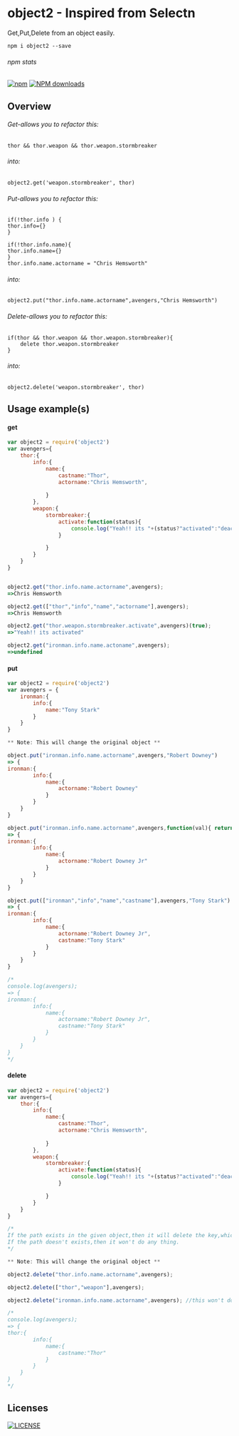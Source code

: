 # object2 - Inspired from Selectn
Get,Put,Delete from an object easily.

```shell
npm i object2 --save
```

###### npm stats

[![npm](https://img.shields.io/npm/v/object2.svg)](https://www.npmjs.org/package/object2) [![NPM downloads](https://img.shields.io/npm/dm/object2.svg)](https://www.npmjs.org/package/object2) 


## Overview

###### Get-allows you to refactor this:

    thor && thor.weapon && thor.weapon.stormbreaker 

###### into:

    object2.get('weapon.stormbreaker', thor)


###### Put-allows you to refactor this:

    if(!thor.info ) {
    thor.info={}
    }
    
    if(!thor.info.name){
    thor.info.name={}
    }
    thor.info.name.actorname = "Chris Hemsworth"

###### into:

    object2.put("thor.info.name.actorname",avengers,"Chris Hemsworth")
 
 
###### Delete-allows you to refactor this:

    if(thor && thor.weapon && thor.weapon.stormbreaker){
        delete thor.weapon.stormbreaker
    }

###### into:

    object2.delete('weapon.stormbreaker', thor)
      
## Usage example(s)
#### get

```js
var object2 = require('object2')
var avengers={
    thor:{
        info:{
            name:{
                castname:"Thor",
                actorname:"Chris Hemsworth",
                
            }
        },
        weapon:{
            stormbreaker:{
                activate:function(status){
                    console.log("Yeah!! its "+(status?"activated":"deactivated"));
                }

            }
        }
    }
}


object2.get("thor.info.name.actorname",avengers);
=>Chris Hemsworth

object2.get(["thor","info","name","actorname"],avengers);
=>Chris Hemsworth

object2.get("thor.weapon.stormbreaker.activate",avengers)(true);
=>"Yeah!! its activated"

object2.get("ironman.info.name.actoname",avengers);
=>undefined

```

#### put

```js
var object2 = require('object2')
var avengers = {
    ironman:{
        info:{
            name:"Tony Stark"
        }
    }
}

** Note: This will change the original object **

object.put("ironman.info.name.actorname",avengers,"Robert Downey")
=> {
ironman:{
        info:{
            name:{
                actorname:"Robert Downey"
            }
        }
    }
}

object.put("ironman.info.name.actorname",avengers,function(val){ return val+" Jr"})
=> {
ironman:{
        info:{
            name:{
                actorname:"Robert Downey Jr"
            }
        }
    }
}

object.put(["ironman","info","name","castname"],avengers,"Tony Stark")
=> {
ironman:{
        info:{
            name:{
                actorname:"Robert Downey Jr",
                castname:"Tony Stark"
            }
        }
    }
}

/*
console.log(avengers);
=> {
ironman:{
        info:{
            name:{
                actorname:"Robert Downey Jr",
                castname:"Tony Stark"
            }
        }
    }
}
*/
```
#### delete
```js
var object2 = require('object2')
var avengers={
    thor:{
        info:{
            name:{
                castname:"Thor",
                actorname:"Chris Hemsworth",
                
            }
        },
        weapon:{
            stormbreaker:{
                activate:function(status){
                    console.log("Yeah!! its "+(status?"activated":"deactivated"));
                }

            }
        }
    }
}

/*
If the path exists in the given object,then it will delete the key,which is the path, from the object.
If the path doesn't exists,then it won't do any thing.
*/

** Note: This will change the original object **

object2.delete("thor.info.name.actorname",avengers);

object2.delete(["thor","weapon"],avengers);

object2.delete("ironman.info.name.actorname",avengers); //this won't do anything because of the path doesn't exist in the given object.

/*
console.log(avengers);
=> {
thor:{
        info:{
            name:{
                castname:"Thor"
            }
        }
    }
}
*/

```


## Licenses
[![LICENSE](http://img.shields.io/npm/l/object2.svg)](license)
